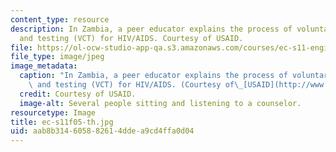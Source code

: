 ```yaml
---
content_type: resource
description: In Zambia, a peer educator explains the process of voluntary counseling
  and testing (VCT) for HIV/AIDS. Courtesy of USAID.
file: https://ol-ocw-studio-app-qa.s3.amazonaws.com/courses/ec-s11-engineering-capacity-in-community-based-healthcare-fall-2005/aab8b314605882614ddea9cd4ffa0d04_ec-s11f05-th.jpg
file_type: image/jpeg
image_metadata:
  caption: "In Zambia, a peer educator explains the process of voluntary counseling\
    \ and testing (VCT) for HIV/AIDS. (Courtesy of\_[USAID](http://www.usaid.gov/).)"
  credit: Courtesy of USAID.
  image-alt: Several people sitting and listening to a counselor.
resourcetype: Image
title: ec-s11f05-th.jpg
uid: aab8b314-6058-8261-4dde-a9cd4ffa0d04
---
```

